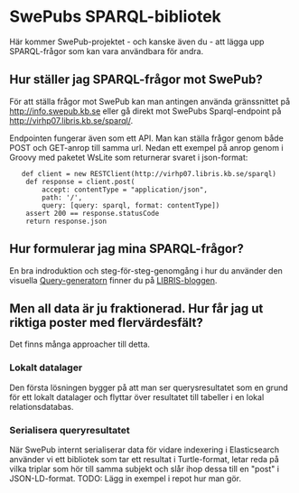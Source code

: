 # SwePubs SPARQL-bibliotek
Här kommer SwePub-projektet - och kanske även du - att lägga upp SPARQL-frågor som kan vara användbara för andra.

## Hur ställer jag SPARQL-frågor mot SwePub?
För att ställa frågor mot SwePub kan man antingen använda gränssnittet på http://info.swepub.kb.se eller gå direkt mot SwePubs Sparql-endpoint på http://virhp07.libris.kb.se/sparql/. 

Endpointen fungerar även som ett API. Man kan ställa frågor genom både POST och GET-anrop till samma url. 
Nedan ett exempel på anrop genom i Groovy med paketet WsLite som returnerar svaret i json-format:    

       def client = new RESTClient(http://virhp07.libris.kb.se/sparql)
        def response = client.post(
            accept: contentType = "application/json",
            path: '/',
            query: [query: sparql, format: contentType])
        assert 200 == response.statusCode
        return response.json   

## Hur formulerar jag mina SPARQL-frågor?
En bra indroduktion och steg-för-steg-genomgång i hur du använder den visuella [Query-generatorn](http://hp07.libris.kb.se/ExploreAndQuery/) finner du på [LIBRIS-bloggen](http://librisbloggen.kb.se/2014/06/18/swepub-analysis-you-can-sparql/).

## Men all data är ju fraktionerad. Hur får jag ut riktiga poster med flervärdesfält?
Det finns många approacher till detta. 
### Lokalt datalager
Den första lösningen bygger på att man ser querysresultatet som en grund för ett lokalt datalager och flyttar över resultatet till tabeller i en lokal relationsdatabas.
### Serialisera queryresultatet
När SwePub internt serialiserar data för vidare indexering i Elasticsearch använder vi ett bibliotek som tar ett resultat i Turtle-format, letar reda på vilka triplar som hör till samma subjekt och slår ihop dessa till en "post" i JSON-LD-format.
TODO: Lägg in exempel i repot hur man gör.


